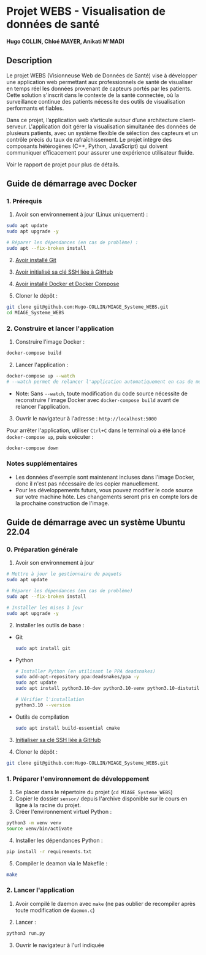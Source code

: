 # Projet WEBS - Visualisation de données de santé
**Hugo COLLIN, Chloé MAYER, Anikati M'MADI**

## Description
Le projet WEBS (Visionneuse Web de Données de Santé) vise à développer une application web permettant aux professionnels de santé de visualiser en temps réel les données provenant de capteurs portés par les patients. Cette solution s'inscrit dans le contexte de la santé connectée, où la surveillance continue des patients nécessite des outils de visualisation performants et fiables.

Dans ce projet, l’application web s’articule autour d’une architecture client-serveur. L'application doit gérer la visualisation simultanée des données de plusieurs patients, avec un système flexible de sélection des capteurs et un contrôle précis du taux de rafraîchissement. Le projet intègre des composants hétérogènes (C++, Python, JavaScript) qui doivent communiquer efficacement pour assurer une expérience utilisateur fluide.

Voir le rapport de projet pour plus de détails.

## Guide de démarrage avec Docker
### 1. Prérequis
1. Avoir son environnement à jour (Linux uniquement) :
```sh
sudo apt update
sudo apt upgrade -y

# Réparer les dépendances (en cas de problème) :
sudo apt --fix-broken install
```

2. [Avoir installé Git](https://git-scm.com/downloads)

3. [Avoir initialisé sa clé SSH liée à GitHub](https://gist.github.com/Hugo-COLLIN/456fd191689c11a59e76a66d3ad887d8)

4. [Avoir installé Docker et Docker Compose](https://docs.docker.com/get-started/get-docker)

5. Cloner le dépôt :
```sh
git clone git@github.com:Hugo-COLLIN/MIAGE_Systeme_WEBS.git
cd MIAGE_Systeme_WEBS
```

### 2. Construire et lancer l'application

1. Construire l'image Docker :
```sh
docker-compose build
```

2. Lancer l'application :
```sh
docker-compose up --watch
# --watch permet de relancer l'application automatiquement en cas de modification du code source
```
  - Note: Sans `--watch`, toute modification du code source nécessite de reconstruire l'image Docker avec `docker-compose build` avant de relancer l'application.


3. Ouvrir le navigateur à l'adresse : `http://localhost:5000`

Pour arrêter l'application, utiliser `Ctrl+C` dans le terminal où a été lancé `docker-compose up`, puis exécuter :
```sh
docker-compose down
```

### Notes supplémentaires
- Les données d'exemple sont maintenant incluses dans l'image Docker, donc il n'est pas nécessaire de les copier manuellement.
- Pour les développements futurs, vous pouvez modifier le code source sur votre machine hôte. Les changements seront pris en compte lors de la prochaine construction de l'image.


## Guide de démarrage avec un système Ubuntu 22.04
### 0. Préparation générale
1. Avoir son environnement à jour
```sh
# Mettre à jour le gestionnaire de paquets
sudo apt update

# Réparer les dépendances (en cas de problème)
sudo apt --fix-broken install

# Installer les mises à jour
sudo apt upgrade -y
```

2. Installer les outils de base :
  - Git
    ```sh
    sudo apt install git
    ```

  - Python
    ```sh
    # Installer Python (en utilisant le PPA deadsnakes)
    sudo add-apt-repository ppa:deadsnakes/ppa -y
    sudo apt update
    sudo apt install python3.10-dev python3.10-venv python3.10-distutils -y

    # Vérifier l'installation
    python3.10 --version
    ```

  - Outils de compilation
    ```sh
    sudo apt install build-essential cmake
    ```

3. [Initialiser sa clé SSH liée à GitHub](https://gist.github.com/Hugo-COLLIN/456fd191689c11a59e76a66d3ad887d8)

4. Cloner le dépôt :
```sh
git clone git@github.com:Hugo-COLLIN/MIAGE_Systeme_WEBS.git
```

### 1. Préparer l'environnement de développement
1. Se placer dans le répertoire du projet (`cd MIAGE_Systeme_WEBS`)
2. Copier le dossier `sensor/` depuis l'archive disponible sur le cours en ligne à la racine du projet.
3. Créer l'environnement virtuel Python :
```sh
python3 -m venv venv
source venv/bin/activate
```

4. Installer les dépendances Python :
```sh
pip install -r requirements.txt
```

5. Compiler le deamon via le Makefile :
```sh
make
```

### 2. Lancer l'application
1. Avoir compilé le daemon avec `make` (ne pas oublier de recompiler après toute modification de `daemon.c`)

2. Lancer :
```sh
python3 run.py
```

3. Ouvrir le navigateur à l'url indiquée
